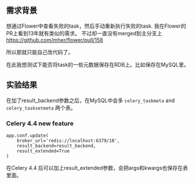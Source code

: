 ## 需求背景
想通过Flower中查看失败的task，然后手动重新执行失败的task. 我在Flower的PR上看到13年就有类似的需求。
不过却一直没有merged到主分支上 https://github.com/mher/flower/pull/158

所以那就只能自己改代码了。

在此我想测试下能否将task的一些元数据保存在RDB上。比如保存在MySQL里。


## 实验结果
在加了result_backend参数之后，在MySQL中会多 `celery_taskmeta` and `celery_tasksetmeta` 两个表。

### Celery 4.4 new feature
```
app.conf.update(
    broker_url='redis://localhost:6379/10',
    result_backend=result_backend,
    result_extended=True
)
```
在Celery 4.4 后可以加上result_extended参数，会把args和kwargs也保存在表里面。

